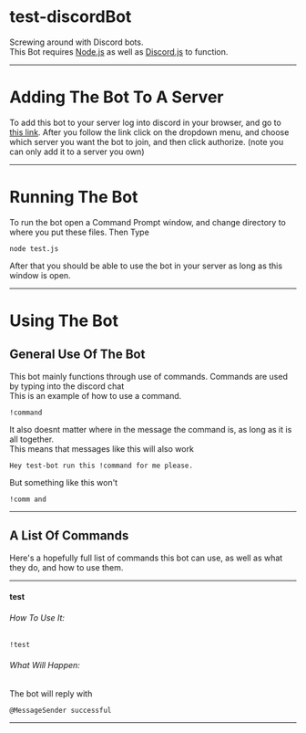 # test-discordBot
Screwing around with Discord bots. <br>
This Bot requires <a href="https://nodejs.org/en/">Node.js</a> as well as <a href="https://github.com/hydrabolt/discord.js/">Discord.js</a> to function.
****
# Adding The Bot To A Server
To add this bot to your server log into discord in your browser, and go to <a href="https://discordapp.com/oauth2/authorize?&client_id=343604905061384194&scope=bot&permissions=0">this link</a>. After you follow the link click on the dropdown menu, and choose which server you want the bot to join, and then click authorize. (note you can only add it to a server you own)
****
# Running The Bot
To run the bot open a Command Prompt window, and change directory to where you put these files.
Then Type
```
node test.js
```
After that you should be able to use the bot in your server as long as this window is open.
****
# Using The Bot
## General Use Of The Bot
This bot mainly functions through use of commands. Commands are used by typing into the discord chat
<br>
This is an example of how to use a command.
```
!command
```
It also doesnt matter where in the message the command is, as long as it is all together.
<br>
This means that messages like this will also work
```
Hey test-bot run this !command for me please.
```
But something like this won't
```
!comm and
```
****
## A List Of Commands
Here's a hopefully full list of commands this bot can use, as well as what they do, and how to use them.<br>
****
#### test
###### How To Use It:
```
!test
```
###### What Will Happen:
The bot will reply with
```
@MessageSender successful
```
****
